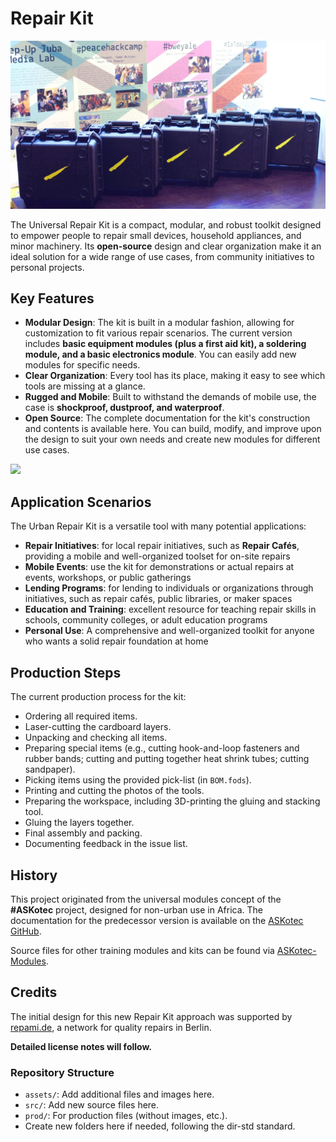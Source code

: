 # Repair Kit

![](assets/Intro.jpg)

The Universal Repair Kit is a compact, modular, and robust toolkit designed to empower people to repair small devices, household appliances, and minor machinery. Its **open-source** design and clear organization make it an ideal solution for a wide range of use cases, from community initiatives to personal projects.


## Key Features

* **Modular Design**: The kit is built in a modular fashion, allowing for customization to fit various repair scenarios. The current version includes **basic equipment modules (plus a first aid kit), a soldering module, and a basic electronics module**. You can easily add new modules for specific needs.
* **Clear Organization**: Every tool has its place, making it easy to see which tools are missing at a glance.
* **Rugged and Mobile**: Built to withstand the demands of mobile use, the case is **shockproof, dustproof, and waterproof**.
* **Open Source**: The complete documentation for the kit's construction and contents is available here. You can build, modify, and improve upon the design to suit your own needs and create new modules for different use cases.

![](assets/Repair-Kit-modules-focus.JPG)

## Application Scenarios

The Urban Repair Kit is a versatile tool with many potential applications:

* **Repair Initiatives**: for local repair initiatives, such as **Repair Cafés**, providing a mobile and well-organized toolset for on-site repairs
* **Mobile Events**: use the kit for demonstrations or actual repairs at events, workshops, or public gatherings
* **Lending Programs**: for lending to individuals or organizations through initiatives, such as repair cafés, public libraries, or maker spaces
* **Education and Training**: excellent resource for teaching repair skills in schools, community colleges, or adult education programs
* **Personal Use**: A comprehensive and well-organized toolkit for anyone who wants a solid repair foundation at home


## Production Steps

The current production process for the kit:

* Ordering all required items.
* Laser-cutting the cardboard layers.
* Unpacking and checking all items.
* Preparing special items (e.g., cutting hook-and-loop fasteners and rubber bands; cutting and putting together heat shrink tubes; cutting sandpaper).
* Picking items using the provided pick-list (in `BOM.fods`).
* Printing and cutting the photos of the tools.
* Preparing the workspace, including 3D-printing the gluing and stacking tool.
* Gluing the layers together.
* Final assembly and packing.
* Documenting feedback in the issue list.


## History

This project originated from the universal modules concept of the **#ASKotec** project, designed for non-urban use in Africa. The documentation for the predecessor version is available on the [ASKotec GitHub](https://github.com/opencultureagency/ASKotec).

Source files for other training modules and kits can be found via [ASKotec-Modules](https://github.com/opencultureagency/ASKotec-Modules).


## Credits

The initial design for this new Repair Kit approach was supported by [repami.de](https://repami.de), a network for quality repairs in Berlin.

**Detailed license notes will follow.**

### Repository Structure

* `assets/`: Add additional files and images here.
* `src/`: Add new source files here.
* `prod/`: For production files (without images, etc.).
* Create new folders here if needed, following the dir-std standard.
